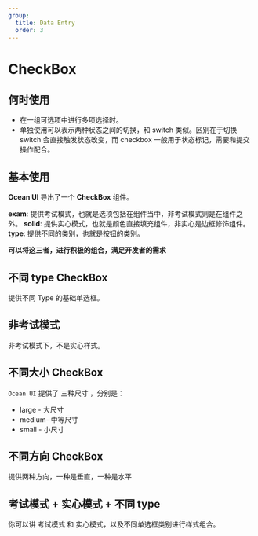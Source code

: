 ```yaml
---
group:
  title: Data Entry
  order: 3
---
```


# CheckBox

## 何时使用

- 在一组可选项中进行多项选择时。
- 单独使用可以表示两种状态之间的切换，和 switch 类似。区别在于切换 switch 会直接触发状态改变，而 checkbox 一般用于状态标记，需要和提交操作配合。

## 基本使用

**Ocean UI** 导出了一个 **CheckBox** 组件。

**exam**: 提供考试模式，也就是选项包括在组件当中，非考试模式则是在组件之外。
**solid**: 提供实心模式，也就是颜色直接填充组件，非实心是边框修饰组件。
**type**: 提供不同的类别，也就是按钮的类别。

**可以将这三者，进行积极的组合，满足开发者的需求**

<code src="./document/ba.tsx"></code>

## 不同 type CheckBox

提供不同 Type 的基础单选框。
<code src="./document/basic.tsx"></code>

## 非考试模式

非考试模式下，不是实心样式。
<code src="./document/noExam.tsx"></code>

## 不同大小 CheckBox

`Ocean UI` 提供了 三种尺寸 ，分别是：

- large - 大尺寸
- medium- 中等尺寸
- small - 小尺寸
  <code src="./document/size.tsx"></code>

## 不同方向 CheckBox

提供两种方向，一种是垂直，一种是水平
<code src="./document/direction.tsx"></code>

## 考试模式 + 实心模式 + 不同 type

你可以讲 考试模式 和 实心模式，以及不同单选框类别进行样式组合。

<code src="./document/solid.tsx"></code>
